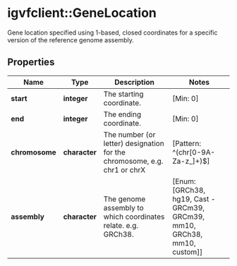 # igvfclient::GeneLocation

Gene location specified using 1-based, closed coordinates for a specific version of the reference genome assembly.

## Properties
Name | Type | Description | Notes
------------ | ------------- | ------------- | -------------
**start** | **integer** | The starting coordinate. | [Min: 0] 
**end** | **integer** | The ending coordinate. | [Min: 0] 
**chromosome** | **character** | The number (or letter) designation for the chromosome, e.g. chr1 or chrX | [Pattern: ^(chr[0-9A-Za-z_]+)$] 
**assembly** | **character** | The genome assembly to which coordinates relate. e.g. GRCh38. | [Enum: [GRCh38, hg19, Cast - GRCm39, GRCm39, mm10, GRCh38, mm10, custom]] 


